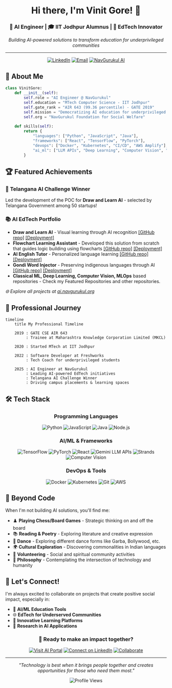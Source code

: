 <div align="center">
  
# Hi there, I'm Vinit Gore! 👋

### 🤖 AI Engineer | 🎓 IIT Jodhpur Alumnus | 🌟 EdTech Innovator

*Building AI-powered solutions to transform education for underprivileged communities*

---

[![LinkedIn](https://img.shields.io/badge/LinkedIn-0077B5?style=for-the-badge&logo=linkedin&logoColor=white)](https://www.linkedin.com/in/vinitgore/)
[![Email](https://img.shields.io/badge/Email-D14836?style=for-the-badge&logo=gmail&logoColor=white)](mailto:vinitgore1234@gmail.com)
[![NavGurukul AI](https://img.shields.io/badge/AI%20Portal-FF6B6B?style=for-the-badge&logo=artificial-intelligence&logoColor=white)](https://ai.navgurukul.org)

</div>

## 🚀 About Me

```python
class VinitGore:
    def __init__(self):
        self.role = "AI Engineer @ NavGurukul"
        self.education = "MTech Computer Science - IIT Jodhpur"
        self.gate_rank = "AIR 643 (99.36 percentile) - GATE 2019"
        self.mission = "Democratizing AI education for underprivileged youth"
        self.org = "NavGurukul Foundation for Social Welfare"
    
    def skills(self):
        return {
            "languages": ["Python", "JavaScript", "Java"],
            "frameworks": ["React", "TensorFlow", "PyTorch"],
            "devops": ["Docker", "Kubernetes", "CI/CD", "AWS Amplify"],
            "ai_ml": ["LLM APIs", "Deep Learning", "Computer Vision", "NLP", "Q-Learning"]
        }
```

## 🏆 Featured Achievements

### 🎯 **Telangana AI Challenge Winner**
Led the development of the POC for **Draw and Learn AI** - selected by Telangana Government among 50 startups!

### 📚 **AI EdTech Portfolio**
- **Draw and Learn AI** - Visual learning through AI recognition [[GitHub repo]](https://github.com/navgurukul/draw-and-learn) [[Deployment]](https://gemini-llm.d1sfgow19d914z.amplifyapp.com/)
- **Flowchart Learning Assistant** - Developed this solution from scratch that guides logic building using flowcharts [[GitHub repo]](https://github.com/navgurukul/Flowchart-learner-simple) [[Deployment]](https://main.dbcl582n2agz1.amplifyapp.com/)
- **AI English Tutor** - Personalized language learning [[GitHub repo]](https://github.com/Vinit-source/AI-English-Tutor) [[Deployment]](https://ai-english-tutor-genai.vercel.app/)
- **Gondi Word Injector** - Preserving indigenous languages through AI [[GitHub repo]](https://github.com/navgurukul/Gondi-Word-Inserter) [[Deployment]](https://chromewebstore.google.com/detail/gondi-word-inserter/hlaigbmmpjdnjpgbpdgmefonembjanhm)
- **Classical ML, Deep Learning, Computer Vision, MLOps** based repositories - Check my Featured Repositories and other repositories.

*🌐 Explore all projects at [ai.navgurukul.org](https://ai.navgurukul.org)*

## 💼 Professional Journey

```mermaid
timeline
    title My Professional Timeline
    
    2019 : GATE CSE AIR 643
         : Trainee at Maharashtra Knowledge Corporation Limited (MKCL)

    2020 : Started MTech at IIT Jodhpur
    
    2022 : Software Developer at Freshworks
         : Tech Coach for underprivileged students
    
    2025 : AI Engineer at NavGurukul
         : Leading AI-powered EdTech initiatives
         : Telangana AI Challenge Winner
         : Driving campus placements & learning spaces

```

## 🛠️ Tech Stack

<div align="center">

### Programming Languages
![Python](https://img.shields.io/badge/Python-3776AB?style=for-the-badge&logo=python&logoColor=white)
![JavaScript](https://img.shields.io/badge/JavaScript-F7DF1E?style=for-the-badge&logo=javascript&logoColor=black)
![Java](https://img.shields.io/badge/Java-ED8B00?style=for-the-badge&logo=java&logoColor=white)
![Node.js](https://img.shields.io/badge/Node.js-339933?style=for-the-badge&logo=nodedotjs&logoColor=white)

### AI/ML & Frameworks
![TensorFlow](https://img.shields.io/badge/TensorFlow-FF6F00?style=for-the-badge&logo=tensorflow&logoColor=white)
![PyTorch](https://img.shields.io/badge/PyTorch-EE4C2C?style=for-the-badge&logo=pytorch&logoColor=white)
![React](https://img.shields.io/badge/React-20232A?style=for-the-badge&logo=react&logoColor=61DAFB)
![Gemini LLM APIs](https://img.shields.io/badge/Gemini%20LLM%20APIs-4285F4?style=for-the-badge&logo=google&logoColor=white)
![Strands](https://img.shields.io/badge/AWS-Strands%20Library-blueviolet?style=for-the-badge&logo=strands&logoColor=white)
![Computer Vision](https://img.shields.io/badge/Computer%20Vision-00CED1?style=for-the-badge&logo=openai&logoColor=white)

### DevOps & Tools
![Docker](https://img.shields.io/badge/Docker-2496ED?style=for-the-badge&logo=docker&logoColor=white)
![Kubernetes](https://img.shields.io/badge/Kubernetes-326CE5?style=for-the-badge&logo=kubernetes&logoColor=white)
![Git](https://img.shields.io/badge/Git-F05032?style=for-the-badge&logo=git&logoColor=white)
![AWS](https://img.shields.io/badge/AWS-Amazon%20Web%20Services-232F3E?style=for-the-badge&logo=amazon&logoColor=white)

</div>


## 🎨 Beyond Code

When I'm not building AI solutions, you'll find me:

- ♟️ **Playing Chess/Board Games** - Strategic thinking on and off the board
- 📚 **Reading & Poetry** - Exploring literature and creative expression
- 🕺 **Dance** - Exploring different dance forms like Garba, Bollywood, etc.
- 🌍 **Cultural Exploration** - Discovering commonalities in Indian languages
- 🤝 **Volunteering** - Social and spiritual community activities
- 💭 **Philosophy** - Contemplating the intersection of technology and humanity

## 🤝 Let's Connect!

I'm always excited to collaborate on projects that create positive social impact, especially in:

- 🤖 **AI/ML Education Tools**
- 🌐 **EdTech for Underserved Communities** 
- 📱 **Innovative Learning Platforms**
- 🔬 **Research in AI Applications**

<div align="center">

### 🚀 Ready to make an impact together?

[![Visit AI Portal](https://img.shields.io/badge/🌟%20Explore%20AI%20Portal-ai.navgurukul.org-FF6B6B?style=for-the-badge)](https://ai.navgurukul.org)
[![Connect on LinkedIn](https://img.shields.io/badge/💼%20Connect%20on%20LinkedIn-blue?style=for-the-badge)](https://www.linkedin.com/in/vinitgore/)
[![Collaborate](https://img.shields.io/badge/🤝%20Let's%20Collaborate-green?style=for-the-badge)](mailto:vinitgore1234@gmail.com)

---

*"Technology is best when it brings people together and creates opportunities for those who need them most."*

![Profile Views](https://komarev.com/ghpvc/?username=Vinit-source&color=blueviolet&style=for-the-badge)

</div>
